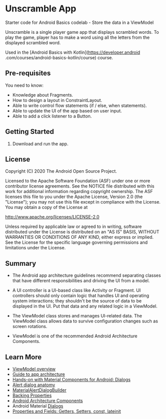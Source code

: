Unscramble App
===================================

Starter code for Android Basics codelab - Store the data in a ViewModel

Unscramble is  a single player game app that displays scrambled words. To play the game, player has
to make a word using all the letters from the displayed scrambled word.

Used in the [Android Basics with Kotlin](https://developer.android
.com/courses/android-basics-kotlin/course) course.


Pre-requisites
--------------

You need to know:
- Knowledge about Fragments.
- How to design a layout in ConstraintLayout.
- Able to write control flow statements (if / else, when statements).
- Able to update the UI of the app based on user input.
- Able to add a click listener to a Button.


Getting Started
---------------

1. Download and run the app.

License
-------

Copyright (C) 2020 The Android Open Source Project.

Licensed to the Apache Software Foundation (ASF) under one or more contributor
license agreements.  See the NOTICE file distributed with this work for
additional information regarding copyright ownership.  The ASF licenses this
file to you under the Apache License, Version 2.0 (the "License"); you may not
use this file except in compliance with the License.  You may obtain a copy of
the License at

  http://www.apache.org/licenses/LICENSE-2.0

Unless required by applicable law or agreed to in writing, software
distributed under the License is distributed on an "AS IS" BASIS, WITHOUT
WARRANTIES OR CONDITIONS OF ANY KIND, either express or implied.  See the
License for the specific language governing permissions and limitations under
the License.

Summary
-------

- The Android app architecture guidelines recommend separating classes that have different responsibilities and driving the UI from a model.
    
- A UI controller is a UI-based class like Activity or Fragment. UI controllers should only contain logic that handles UI and operating system interactions; they shouldn't be the source of data to be displayed in the UI. Put that data and any related logic in a ViewModel.

- The ViewModel class stores and manages UI-related data. The ViewModel class allows data to survive configuration changes such as screen rotations.
    
- ViewModel is one of the recommended Android Architecture Components.

Learn More
----------

- [ViewModel overview](https://developer.android.com/topic/libraries/architecture/viewmodel?authuser=1)
- [Guide to app architecture](https://developer.android.com/jetpack/docs/guide?authuser=1)
- [Hands-on with Material Components for Android: Dialogs](https://medium.com/over-engineering/hands-on-with-material-components-for-android-dialogs-75c6d726f83a)
- [Alert dialog anatomy](https://material.io/components/dialogs#anatomy)
- [MaterialAlertDialogBuilder](https://developer.android.com/reference/com/google/android/material/dialog/MaterialAlertDialogBuilder)
- [Backing Properties](https://kotlinlang.org/docs/reference/properties.html#backing-properties)
- [Android Architecture Components](https://developer.android.com/topic/libraries/architecture)
- Android Material [Dialogs](https://material.io/develop/android/components/dialogs)
- [Properties and Fields: Getters, Setters, const, lateinit](https://kotlinlang.org/docs/reference/properties.html)

